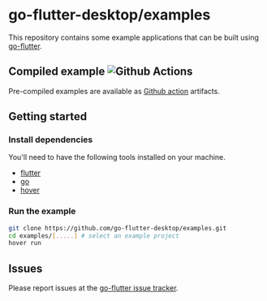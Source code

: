 # go-flutter-desktop/examples

This repository contains some example applications that can be built using [go-flutter](https://github.com/go-flutter-desktop/go-flutter).

## Compiled example ![Github Actions](https://github.com/go-flutter-desktop/examples/workflows/Github%20Actions/badge.svg)  
Pre-compiled examples are available as [Github action](https://github.com/go-flutter-desktop/examples/actions) artifacts.  

## Getting started

### Install dependencies

You'll need to have the following tools installed on your machine.

- [flutter](https://flutter.dev)
- [go](https://golang.org)
- [hover](https://github.com/go-flutter-desktop/hover)

### Run the example

```bash
git clone https://github.com/go-flutter-desktop/examples.git
cd examples/[.....] # select an example project
hover run
```

## Issues

Please report issues at the [go-flutter issue tracker](https://github.com/go-flutter-desktop/go-flutter/issues/).
